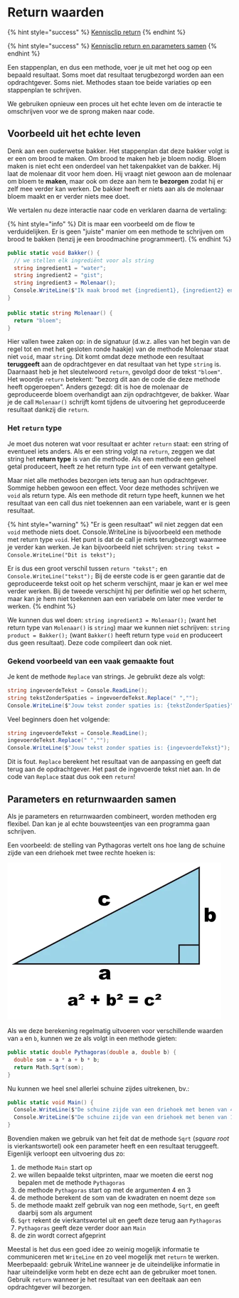 # Return waarden

{% hint style="success" %}
[Kennisclip return](https://youtu.be/w2y9vKcs83o)
{% endhint %}

{% hint style="success" %}
[Kennisclip return en parameters samen](https://youtu.be/i_RX5Scb06c)
{% endhint %}

Een stappenplan, en dus een methode, voer je uit met het oog op een bepaald resultaat. Soms moet dat resultaat terugbezorgd worden aan een opdrachtgever. Soms niet. Methodes staan toe beide variaties op een stappenplan te schrijven.

We gebruiken opnieuw een proces uit het echte leven om de interactie te omschrijven voor we de sprong maken naar code.

## Voorbeeld uit het echte leven

Denk aan een ouderwetse bakker. Het stappenplan dat deze bakker volgt is er een om brood te maken. Om brood te maken heb je bloem nodig. Bloem maken is niet echt een onderdeel van het takenpakket van de bakker. Hij laat de molenaar dit voor hem doen. Hij vraagt niet gewoon aan de molenaar om bloem te **maken**, maar ook om deze aan hem te **bezorgen** zodat hij er zelf mee verder kan werken. De bakker heeft er niets aan als de molenaar bloem maakt en er verder niets mee doet.

We vertalen nu deze interactie naar code en verklaren daarna de vertaling:

{% hint style="info" %}
Dit is maar een voorbeeld om de flow te verduidelijken. Er is geen "juiste" manier om een methode te schrijven om brood te bakken \(tenzij je een broodmachine programmeert\).
{% endhint %}

```csharp
public static void Bakker() {
  // we stellen elk ingrediënt voor als string
  string ingredient1 = "water";
  string ingredient2 = "gist";
  string ingredient3 = Molenaar();
  Console.WriteLine($"Ik maak brood met {ingredient1}, {ingredient2} en {ingredient3}");
}

public static string Molenaar() {
  return "bloem";
}
```

Hier vallen twee zaken op: in de signatuur \(d.w.z. alles van het begin van de regel tot en met het gesloten ronde haakje\) van de methode Molenaar staat niet `void`, maar `string`. Dit komt omdat deze methode een resultaat **teruggeeft** aan de opdrachtgever en dat resultaat van het type `string` is. Daarnaast heb je het sleutelwoord `return`, gevolgd door de tekst `"bloem"`. Het woordje `return` betekent: "bezorg dit aan de code die deze methode heeft opgeroepen". Anders gezegd: dit is hoe de molenaar de geproduceerde bloem overhandigt aan zijn opdrachtgever, de bakker. Waar je de call `Molenaar()` schrijft komt tijdens de uitvoering het geproduceerde resultaat dankzij die `return`.

### Het `return` type

Je moet dus noteren wat voor resultaat er achter `return` staat: een string of eventueel iets anders. Als er een string volgt na `return`, zeggen we dat string het **return type** is van die methode. Als een methode een geheel getal produceert, heeft ze het return type `int` of een verwant getaltype.

Maar niet alle methodes bezorgen iets terug aan hun opdrachtgever. Sommige hebben gewoon een effect. Voor deze methodes schrijven we `void` als return type. Als een methode dit return type heeft, kunnen we het resultaat van een call dus niet toekennen aan een variabele, want er is geen resultaat.

{% hint style="warning" %}
"Er is geen resultaat" wil niet zeggen dat een `void` methode niets doet. Console.WriteLine is bijvoorbeeld een methode met return type `void`. Het punt is dat de call je niets terugbezorgt waarmee je verder kan werken. Je kan bijvoorbeeld niet schrijven: `string tekst = Console.WriteLine("Dit is tekst");`

Er is dus een groot verschil tussen `return "tekst";` en `Console.WriteLine("tekst");` Bij de eerste code is er geen garantie dat de geproduceerde tekst ooit op het scherm verschijnt, maar je kan er wel mee verder werken. Bij de tweede verschijnt hij per definitie wel op het scherm, maar kan je hem niet toekennen aan een variabele om later mee verder te werken.
{% endhint %}

We kunnen dus wel doen: `string ingredient3 = Molenaar();` \(want het return type van `Molenaar()` is `string`\) maar we kunnen niet schrijven: `string product = Bakker();` \(want `Bakker()` heeft return type `void` en produceert dus geen resultaat\). Deze code compileert dan ook niet.

### Gekend voorbeeld van een vaak gemaakte fout

Je kent de methode `Replace` van strings. Je gebruikt deze als volgt:

```csharp
string ingevoerdeTekst = Console.ReadLine();
string tekstZonderSpaties = ingevoerdeTekst.Replace(" ","");
Console.WriteLine($"Jouw tekst zonder spaties is: {tekstZonderSpaties}");
```

Veel beginners doen het volgende:

```csharp
string ingevoerdeTekst = Console.ReadLine();
ingevoerdeTekst.Replace(" ","");
Console.WriteLine($"Jouw tekst zonder spaties is: {ingevoerdeTekst}");
```

Dit is fout. `Replace` berekent het resultaat van de aanpassing en geeft dat terug aan de opdrachtgever. Het past de ingevoerde tekst niet aan. In de code van `Replace` staat dus ook een `return`!

## Parameters en returnwaarden samen

Als je parameters en returnwaarden combineert, worden methoden erg flexibel. Dan kan je al echte bouwsteentjes van een programma gaan schrijven.

Een voorbeeld: de stelling van Pythagoras vertelt ons hoe lang de schuine zijde van een driehoek met twee rechte hoeken is:

![](../../.gitbook/assets/getimage.png)

Als we deze berekening regelmatig uitvoeren voor verschillende waarden van `a` en `b`, kunnen we ze als volgt in een methode gieten:

```csharp
public static double Pythagoras(double a, double b) {
  double som = a * a + b * b;
  return Math.Sqrt(som);
}
```

Nu kunnen we heel snel allerlei schuine zijdes uitrekenen, bv.:

```csharp
public static void Main() {
  Console.WriteLine($"De schuine zijde van een driehoek met benen van 4cm en 3cm is {Pythagoras(4,3)}cm");
  Console.WriteLine($"De schuine zijde van een driehoek met benen van 12cm en 2cm is {Pythagoras(12,2)}cm");
}
```

Bovendien maken we gebruik van het feit dat de methode `Sqrt` \(_square root_ is vierkantswortel\) ook een parameter heeft en een resultaat teruggeeft. Eigenlijk verloopt een uitvoering dus zo:

1. de methode `Main` start op
2. we willen bepaalde tekst uitprinten, maar we moeten die eerst nog bepalen met de methode `Pythagoras`
3. de methode `Pythagoras` start op met de argumenten 4 en 3
4. de methode berekent de som van de kwadraten en noemt deze `som`
5. de methode maakt zelf gebruik van nog een methode, `Sqrt`, en geeft daarbij som als argument
6. `Sqrt` rekent de vierkantswortel uit en geeft deze terug aan `Pythagoras`
7. `Pythagoras` geeft deze verder door aan `Main`
8. de zin wordt correct afgeprint

Meestal is het dus een goed idee zo weinig mogelijk informatie te communiceren met `WriteLine` en zo veel mogelijk met `return` te werken. Meerbepaald: gebruik WriteLine wanneer je de uiteindelijke informatie in haar uiteindelijke vorm hebt en deze echt aan de gebruiker moet tonen. Gebruik `return` wanneer je het resultaat van een deeltaak aan een opdrachtgever wil bezorgen.

